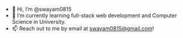 - 👋 Hi, I’m @swayam0815
- 🌱 I’m currently learning full-stack web development and Computer Science in University.
- 📫 Reach out to me by email at swayam0815@gmail.com!
